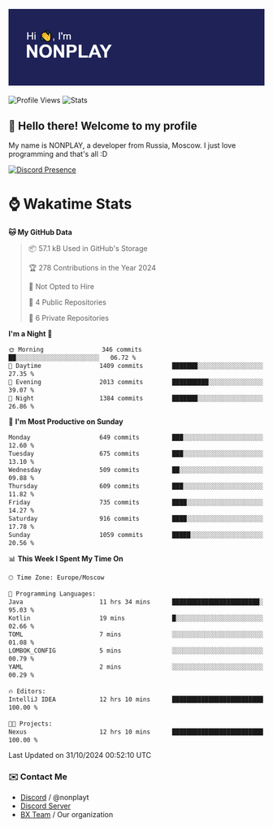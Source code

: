 ![Discord Presence](./header.png)
<br></br>
![Profile Views](https://komarev.com/ghpvc/?username=NONPLAYT&color=blue&style=for-the-badge)
![Stats](https://img.shields.io/badge/0%25-OPTIMIZED-orange?style=for-the-badge)


## :wave: Hello there! Welcome to my profile

My name is NONPLAY, a developer from Russia, Moscow. I just love programming and that's all :D

[![Discord Presence](https://lanyard.cnrad.dev/api/597087584090587177?showDisplayName=true)](https://discord.com/users/597087584090587177) 

# ⌚ Wakatime Stats

<!--START_SECTION:waka-->
**🐱 My GitHub Data** 

> 📦 57.1 kB Used in GitHub's Storage 
 > 
> 🏆 278 Contributions in the Year 2024
 > 
> 🚫 Not Opted to Hire
 > 
> 📜 4 Public Repositories 
 > 
> 🔑 6 Private Repositories 
 > 
**I'm a Night 🦉** 

```text
🌞 Morning                346 commits         ██░░░░░░░░░░░░░░░░░░░░░░░   06.72 % 
🌆 Daytime                1409 commits        ███████░░░░░░░░░░░░░░░░░░   27.35 % 
🌃 Evening                2013 commits        ██████████░░░░░░░░░░░░░░░   39.07 % 
🌙 Night                  1384 commits        ███████░░░░░░░░░░░░░░░░░░   26.86 % 
```
📅 **I'm Most Productive on Sunday** 

```text
Monday                   649 commits         ███░░░░░░░░░░░░░░░░░░░░░░   12.60 % 
Tuesday                  675 commits         ███░░░░░░░░░░░░░░░░░░░░░░   13.10 % 
Wednesday                509 commits         ██░░░░░░░░░░░░░░░░░░░░░░░   09.88 % 
Thursday                 609 commits         ███░░░░░░░░░░░░░░░░░░░░░░   11.82 % 
Friday                   735 commits         ████░░░░░░░░░░░░░░░░░░░░░   14.27 % 
Saturday                 916 commits         ████░░░░░░░░░░░░░░░░░░░░░   17.78 % 
Sunday                   1059 commits        █████░░░░░░░░░░░░░░░░░░░░   20.56 % 
```


📊 **This Week I Spent My Time On** 

```text
🕑︎ Time Zone: Europe/Moscow

💬 Programming Languages: 
Java                     11 hrs 34 mins      ████████████████████████░   95.03 % 
Kotlin                   19 mins             █░░░░░░░░░░░░░░░░░░░░░░░░   02.66 % 
TOML                     7 mins              ░░░░░░░░░░░░░░░░░░░░░░░░░   01.08 % 
LOMBOK_CONFIG            5 mins              ░░░░░░░░░░░░░░░░░░░░░░░░░   00.79 % 
YAML                     2 mins              ░░░░░░░░░░░░░░░░░░░░░░░░░   00.29 % 

🔥 Editors: 
IntelliJ IDEA            12 hrs 10 mins      █████████████████████████   100.00 % 

🐱‍💻 Projects: 
Nexus                    12 hrs 10 mins      █████████████████████████   100.00 % 
```


 Last Updated on 31/10/2024 00:52:10 UTC
<!--END_SECTION:waka-->

### ✉️ Contact Me

- [Discord](https://discord.com/users/597087584090587177) / @nonplayt
- [Discord Server](https://discord.gg/p7cxhw7E2M)
- [BX Team](https://github.com/BX-Team) / Our organization
